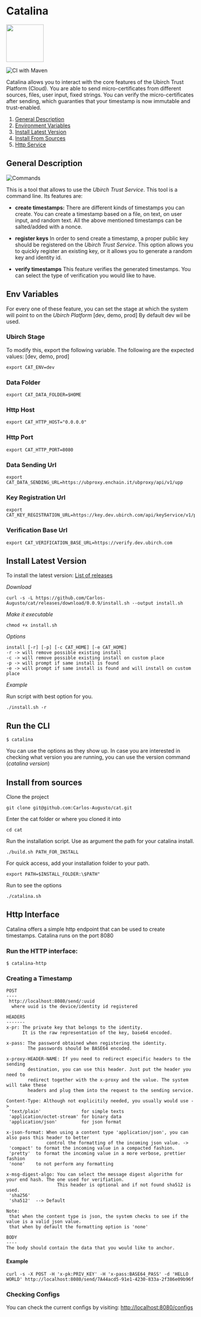 # Catalina

<img src="logo.jpg" width="100">

![CI with Maven](https://github.com/Carlos-Augusto/cat/workflows/CI%20with%20Maven/badge.svg)

Catalina allows you to interact with the core features of the Ubirch Trust Platform (Cloud). You are able to send micro-certificates from different sources, files, user input, fixed strings. You can verify the micro-certificates after sending, which guaranties that your timestamp is now immutable and trust-enabled.

1. [General Description](#general-description)
2. [Environment Variables](#env-variables)
3. [Install Latest Version](#install-latest-version)
4. [Install From Sources](#install-from-sources)
5. [Http Service](#http-interface)

## General Description

![Commands](images/commandsWithDesc.png)

This is a tool that allows to use the _Ubirch Trust Service_. This tool is a command line.
Its features are:

* **create timestamps:** There are different kinds of timestamps you can create. You can create a timestamp based
on a file, on text, on user input, and random text. All the above mentioned timestamps can be salted/added with a nonce.

* **register keys** In order to send create a timestamp, a proper public key should be registered on the _Ubirch Trust Service_. This option allows you to quickly register an existing key, or it allows you to generate a random key and 
identity id.

* **verify timestamps** This feature verifies the generated timestamps. You can select the type of verification 
you would like to have.

## Env Variables

For every one of these feature, you can set the stage at which the system will point to on the _Ubirch Platform_ [dev, demo, prod]
By default dev wil be used. 

### Ubirch Stage

To modify this, export the following variable. The following are the expected values: [dev, demo, prod]

```shell
export CAT_ENV=dev 
```

### Data Folder

```shell
export CAT_DATA_FOLDER=$HOME 
```

### Http Host

```shell
export CAT_HTTP_HOST="0.0.0.0" 
```

### Http Port

```shell
export CAT_HTTP_PORT=8080 
```

### Data Sending Url

```shell
export CAT_DATA_SENDING_URL=https://ubproxy.enchain.it/ubproxy/api/v1/upp 
```

### Key Registration Url

```shell
export CAT_KEY_REGISTRATION_URL=https://key.dev.ubirch.com/api/keyService/v1/pubkey 
```

### Verification Base Url

```shell
export CAT_VERIFICATION_BASE_URL=https://verify.dev.ubirch.com
```

## Install Latest Version

To install the latest version: [List of releases](https://github.com/Carlos-Augusto/cat/releases)

_Download_ 

```shell script
curl -s -L https://github.com/Carlos-Augusto/cat/releases/download/0.0.9/install.sh --output install.sh
```

_Make it executable_ 

```shell script
chmod +x install.sh
```

_Options_

```shell script
install [-r] [-p] [-c CAT_HOME] [-e CAT_HOME]
-r -> will remove possible existing install
-c -> will remove possible existing install on custom place
-p -> will prompt if same install is found
-e -> will prompt if same install is found and will install on custom place
```

_Example_

Run script with best option for you.
```shell script
./install.sh -r
```

## Run the CLI

```shell script
$ catalina
```

You can use the options as they show up. In case you are interested in checking what version you are running,
you can use the version command (_catalina version_)

## Install from sources

Clone the project
```shell script
git clone git@github.com:Carlos-Augusto/cat.git 
```

Enter the cat folder or where you cloned it into
```shell script
cd cat 
```

Run the installation script. Use as argument the path for your catalina install.
```shell script
./build.sh PATH_FOR_INSTALL
```

For quick access, add your installation folder to your path.
```shell script
export PATH=$INSTALL_FOLDER:\$PATH"
```

Run to see the options
```shell script
./catalina.sh
```

## Http Interface

Catalina offers a simple http endpoint that can be used to create timestamps.
Catalina runs on the port 8080

### Run the HTTP interface:

```shell script
$ catalina-http
```

### Creating a Timestamp

```
POST
----
 http://localhost:8080/send/:uuid
  where uuid is the device/identity id registered

HEADERS
-------
x-pr: The private key that belongs to the identity.
      It is the raw representation of the key, base64 encoded.

x-pass: The password obtained when registering the identity.
        The passwords should be BASE64 encoded.

x-proxy-HEADER-NAME: If you need to redirect especific headers to the sending 
        destination, you can use this header. Just put the header you need to 
        redirect together with the x-proxy and the value. The system will take these
        headers and plug them into the request to the sending service.

Content-Type: Although not explicitily needed, you usually would use ->
 'text/plain'               for simple texts  
 'application/octet-stream' for binary data
 'application/json'         for json format

x-json-format: When using a content type 'application/json', you can also pass this header to better 
               control the formatting of the incoming json value. ->
 'compact' to format the incoming value in a compacted fashion.
 'pretty'  to format the incoming value in a more verbose, prettier fashion
 'none'    to not perform any formatting
 
x-msg-digest-algo: You can select the message digest algorithm for your end hash. The one used for verifiation. 
                   This header is optional and if not found sha512 is used.
 'sha256'  
 'sha512'  --> Default               

Note:
 that when the content type is json, the system checks to see if the value is a valid json value.
 that when by default the formatting option is 'none'
      
BODY
----
The body should contain the data that you would like to anchor.
```

#### Example

```shell script
curl -s -X POST -H 'x-pk:PRIV_KEY' -H 'x-pass:BASE64_PASS' -d 'HELLO WORLD' http://localhost:8080/send/7A44acd5-91e1-4230-833a-2f386e09b96f
```

### Checking Configs

You can check the current configs by visiting: [http://localhost:8080/configs](http://localhost:8080/configs)
